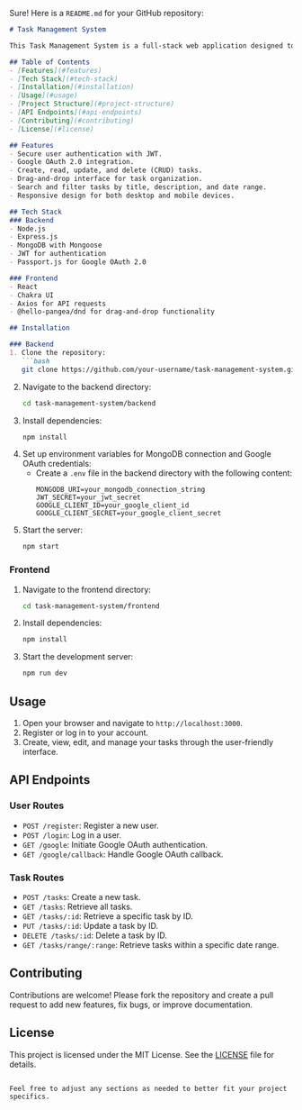 Sure! Here is a `README.md` for your GitHub repository:

```markdown
# Task Management System

This Task Management System is a full-stack web application designed to help users efficiently manage their tasks. It features user authentication, task creation, modification, deletion, and organization through a user-friendly interface.

## Table of Contents
- [Features](#features)
- [Tech Stack](#tech-stack)
- [Installation](#installation)
- [Usage](#usage)
- [Project Structure](#project-structure)
- [API Endpoints](#api-endpoints)
- [Contributing](#contributing)
- [License](#license)

## Features
- Secure user authentication with JWT.
- Google OAuth 2.0 integration.
- Create, read, update, and delete (CRUD) tasks.
- Drag-and-drop interface for task organization.
- Search and filter tasks by title, description, and date range.
- Responsive design for both desktop and mobile devices.

## Tech Stack
### Backend
- Node.js
- Express.js
- MongoDB with Mongoose
- JWT for authentication
- Passport.js for Google OAuth 2.0

### Frontend
- React
- Chakra UI
- Axios for API requests
- @hello-pangea/dnd for drag-and-drop functionality

## Installation

### Backend
1. Clone the repository:
   ```bash
   git clone https://github.com/your-username/task-management-system.git
   ```
2. Navigate to the backend directory:
   ```bash
   cd task-management-system/backend
   ```
3. Install dependencies:
   ```bash
   npm install
   ```
4. Set up environment variables for MongoDB connection and Google OAuth credentials:
   - Create a `.env` file in the backend directory with the following content:
     ```env
     MONGODB_URI=your_mongodb_connection_string
     JWT_SECRET=your_jwt_secret
     GOOGLE_CLIENT_ID=your_google_client_id
     GOOGLE_CLIENT_SECRET=your_google_client_secret
     ```
5. Start the server:
   ```bash
   npm start
   ```

### Frontend
1. Navigate to the frontend directory:
   ```bash
   cd task-management-system/frontend
   ```
2. Install dependencies:
   ```bash
   npm install
   ```
3. Start the development server:
   ```bash
   npm run dev
   ```

## Usage
1. Open your browser and navigate to `http://localhost:3000`.
2. Register or log in to your account.
3. Create, view, edit, and manage your tasks through the user-friendly interface.

## API Endpoints
### User Routes
- `POST /register`: Register a new user.
- `POST /login`: Log in a user.
- `GET /google`: Initiate Google OAuth authentication.
- `GET /google/callback`: Handle Google OAuth callback.

### Task Routes
- `POST /tasks`: Create a new task.
- `GET /tasks`: Retrieve all tasks.
- `GET /tasks/:id`: Retrieve a specific task by ID.
- `PUT /tasks/:id`: Update a task by ID.
- `DELETE /tasks/:id`: Delete a task by ID.
- `GET /tasks/range/:range`: Retrieve tasks within a specific date range.

## Contributing
Contributions are welcome! Please fork the repository and create a pull request to add new features, fix bugs, or improve documentation.

## License
This project is licensed under the MIT License. See the [LICENSE](LICENSE) file for details.
```

Feel free to adjust any sections as needed to better fit your project specifics.
